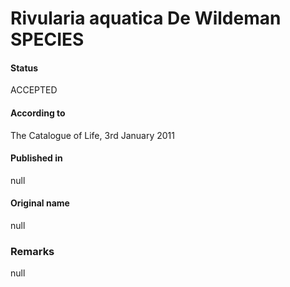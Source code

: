 Rivularia aquatica De Wildeman SPECIES
=======

#### Status
ACCEPTED

#### According to
The Catalogue of Life, 3rd January 2011

#### Published in
null

#### Original name
null

### Remarks
null